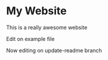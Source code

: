 # My Website

This is a really awesome website

Edit on example file

Now editing on update-readme branch
